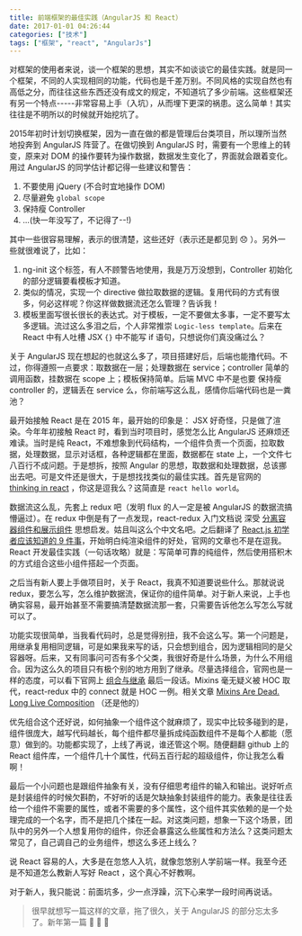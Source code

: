 ```yaml
---
title: 前端框架的最佳实践（AngularJS 和 React）
date: 2017-01-01 04:26:44
categories: ["技术"]
tags: ["框架", "react", "AngularJs"]
---
```


对框架的使用者来说，谈一个框架的思想，其实不如谈谈它的最佳实践。就是同一个框架，不同的人实现相同的功能，代码也是千差万别。不同风格的实现自然也有高低之分，而往往这些东西还没有成文的规定，不知道坑了多少前端。这些框架还有另一个特点-----非常容易上手（入坑），从而埋下更深的祸患。这么简单！其实往往是不明所以的时候就开始挖坑了。

<!-- more -->

2015年初时计划切换框架，因为一直在做的都是管理后台类项目，所以理所当然地投奔到 AngularJS 阵营了。在做切换到 AngularJS 时，需要有一个思维上的转变，原来对 DOM 的操作要转为操作数据，数据发生变化了，界面就会跟着变化。用过 AngularJS 的同学估计都记得一些建议和警告：
1. 不要使用 jQuery (不合时宜地操作 DOM)
2.  尽量避免 `global scope`
3.  保持瘦 Controller
4. ...(快一年没写了，不记得了--!)

其中一些很容易理解，表示的很清楚，这些还好（表示还是都见到 😞 ）。另外一些就很难说了，比如：
1. ng-init 这个标签，有人不顾警告地使用，我是万万没想到，Controller 初始化的部分逻辑要看模板才知道。
2. 类似的情况，实现一个 directive 做拉取数据的逻辑。复用代码的方式有很多，何必这样呢？你这样做数据流还怎么管理？告诉我！
3. 模板里面写很长很长的表达式。对于模板，一定不要做太多事，一定不要写太多逻辑。流过这么多泪之后，个人非常推崇 `Logic-less template`。后来在 React 中有人吐槽 JSX `{}` 中不能写 if 语句，只想说你们真没痛过么？

关于 AngularJS 现在想起的也就这么多了，项目搭建好后，后端也能撸代码。不过，你得遵照一点要求：取数据在一层；处理数据在 service；controller 简单的调用函数，挂数据在 scope 上；模板保持简单。后端 MVC 中不是也要 保持瘦 controller 的，逻辑丢在 service 么，你前端写这么乱，感情你后端代码也是一粪池？

最开始接触 React 是在 2015 年，最开始的印象是： JSX 好奇怪，只是做了渲染。今年年初接触 React 时，看到当时项目时，感觉怎么比 AngularJS 还麻烦还难读。当时是纯 React，不难想象到代码结构，一个组件负责一个页面，拉取数据，处理数据，显示对话框，各种逻辑都在里面，数据都在 state 上，一个文件七八百行不成问题。于是想拆，按照 Angular 的思想，取数据和处理数据，总该挪出去吧。可是文件还是很大，于是想找找类似的最佳实践。首先是官网的 [thinking in react](https://facebook.github.io/react/docs/thinking-in-react.html) ，你这是逗我么？这简直是 `react hello world`。

数据流这么乱，先套上 redux 吧（发明 flux 的人一定是被 AngularJS 的数据流搞懵逼过）。在 redux 中倒是有了一点发现，react-redux 入门文档说 深受 [分离容器组件和展示组件](https://medium.com/@dan_abramov/smart-and-dumb-components-7ca2f9a7c7d0#.xy9vaukk5) 思想启发。姑且叫这么个中文名吧。之后翻译了 [React.js 初学者应该知道的 9 件事](http://blog.fedeoo.cn/2016/07/18/%E3%80%90%E7%BF%BB%E8%AF%91%E3%80%91React-js-%E5%88%9D%E5%AD%A6%E8%80%85%E5%BA%94%E8%AF%A5%E7%9F%A5%E9%81%93%E7%9A%84-9-%E4%BB%B6%E4%BA%8B/)，开始明白纯渲染组件的好处，官网的文章也不是在逗我。 React 开发最佳实践（一句话攻略）就是：写简单可靠的纯组件，然后使用搭积木的方式组合这些小组件搭起一个页面。

之后当有新人要上手做项目时，关于 React，我真不知道要说些什么。那就说说 redux，要怎么写，怎么维护数据流，保证你的组件简单。对于新人来说，上手也确实容易，最开始甚至不需要搞清楚数据流那一套，只需要告诉他怎么写怎么写就可以了。

功能实现很简单，当我看代码时，总是觉得别扭，我不会这么写。第一个问题是，用继承复用相同逻辑，可是如果我来写的话，只会想到组合，因为逻辑相同的是父容器呀。后来，又有同事问可否有多个父类，我很好奇是什么场景，为什么不用组合。因为这么久的项目只有极个别的地方用到了继承。尽量选择组合，官网也是一样的态度，可以看下官网上 [组合与继承](https://facebook.github.io/react/docs/composition-vs-inheritance.html) 最后一段话。Mixins 毫无疑义被 HOC 取代，react-redux 中的 connect 就是 HOC 一例。相关文章 [Mixins Are Dead. Long Live Composition](https://medium.com/@dan_abramov/mixins-are-dead-long-live-higher-order-components-94a0d2f9e750#.4sblj7oea) （还是他的）

优先组合这个还好说，如何抽象一个组件这个就麻烦了，现实中比较多碰到的是，组件很庞大，越写代码越长，每个组件都尽量拆成纯函数组件不是每个人都能（愿意）做到的。功能都实现了，上线了再说，谁还管这个啊。随便翻翻 github 上的 React 组件库，一个组件几十个属性，代码五百行起的超级组件，你让我怎么看啊！

最后一个小问题也是跟组件抽象有关，没有仔细思考组件的输入和输出。说好听点是封装组件的时候欠斟酌，不好听的话是欠缺抽象封装组件的能力。表象是往往丢给一个组件不需要的属性，或者不需要的多个属性，这个组件其实依赖的是一个处理完成的一个名字，而不是把几个揉在一起。对这类问题，想象一下这个场景，团队中的另外一个人想复用你的组件，你还会暴露这么些属性和方法么？这类问题太常见了，自己调自己的业务组件，想这么多还上线么？

说 React 容易的人，大多是在忽悠人入坑，就像忽悠别人学前端一样。我至今还是不知道怎么教新人写好 React ，这个真心不好教啊。

对于新人，我只能说：前面坑多，少一点浮躁，沉下心来学一段时间再说话。

> 很早就想写一篇这样的文章，拖了很久，关于 AngularJS 的部分忘太多了。新年第一篇 🎉 🎉 🎉
